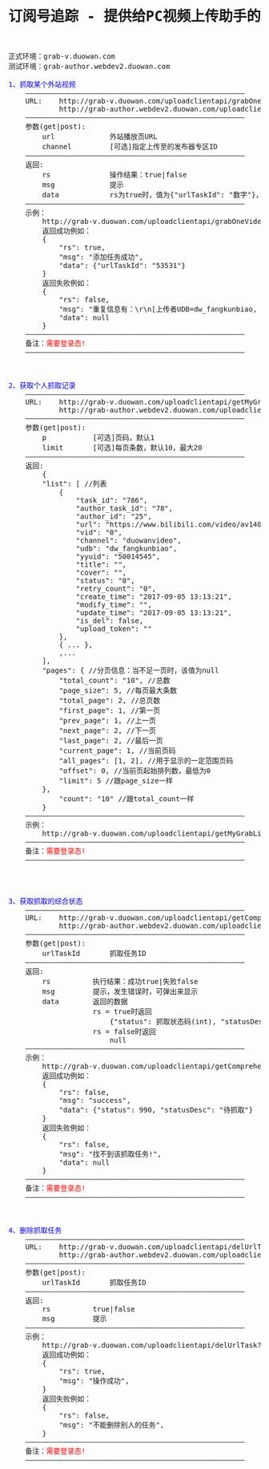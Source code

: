 <pre>

<h1><center>订阅号追踪 - 提供给PC视频上传助手的单个视频抓取API (20170905)</center></h1>

正式环境：grab-v.duowan.com
测试环境：grab-author.webdev2.duowan.com

<font color="blue">1、抓取某个外站视频</font>
    ————————————————————————————————————————————————————
    URL:    http://grab-v.duowan.com/uploadclientapi/grabOneVideo
            http://grab-author.webdev2.duowan.com/uploadclientapi/grabOneVideo
    ————————————————————————————————————————————————————
    参数(get|post):
        url             外站播放页URL
        channel         [可选]指定上传至的发布器专区ID
    ————————————————————————————————————————————————————
    返回: 
        rs              操作结果：true|false
        msg             提示
        data            rs为true时，值为{"urlTaskId": "数字"}，表示新增的任务ID，用于后续接口参数使用
    ————————————————————————————————————————————————————
    示例：
        http://grab-v.duowan.com/uploadclientapi/grabOneVideo?url=https://www.bilibili.com/video/av9362543/
        返回成功例如：
        {
            "rs": true,
            "msg": "添加任务成功",
            "data": {"urlTaskId": "53531"}
        }
        返回失败例如：
        {
            "rs": false,
            "msg": "重复信息有：\r\n[上传者UDB=dw_fangkunbiao, YYUID=50014545, url_task_id=53524\r\n如有疑问，将此提示信息截图给技术即可",
            "data": null
        }
    ————————————————————————————————————————————————————
    备注：<font color="red">需要登录态!</font>
    ————————————————————————————————————————————————————



<font color="blue">2、获取个人抓取记录</font>
    ————————————————————————————————————————————————————
    URL:    http://grab-v.duowan.com/uploadclientapi/getMyGrabList
            http://grab-author.webdev2.duowan.com/uploadclientapi/getMyGrabList
    ————————————————————————————————————————————————————
    参数(get|post):
        p           [可选]页码，默认1
        limit       [可选]每页条数，默认10，最大20
    ————————————————————————————————————————————————————
    返回: 
        {
        "list": [ //列表
            {
                "task_id": "786",
                "author_task_id": "78",
                "author_id": "25",
                "url": "https://www.bilibili.com/video/av14089733/",
                "vid": "0",
                "channel": "duowanvideo",
                "udb": "dw_fangkunbiao",
                "yyuid": "50014545",
                "title": "",
                "cover": "",
                "status": "0",
                "retry_count": "0",
                "create_time": "2017-09-05 13:13:21",
                "modify_time": "",
                "update_time": "2017-09-05 13:13:21",
                "is_del": false,
                "upload_token": ""
            },
            { ... },
            ,...
        ],
        "pages": { //分页信息：当不足一页时，该值为null
            "total_count": "10", //总数
            "page_size": 5, //每页最大条数
            "total_page": 2, //总页数
            "first_page": 1, //第一页
            "prev_page": 1, //上一页
            "next_page": 2, //下一页
            "last_page": 2, //最后一页
            "current_page": 1, //当前页码
            "all_pages": [1, 2], //用于显示的一定范围页码
            "offset": 0, //当前页起始排列数，最低为0
            "limit": 5 //跟page_size一样
        },
            "count": "10" //跟total_count一样
        }
    ————————————————————————————————————————————————————
    示例：
        http://grab-v.duowan.com/uploadclientapi/getMyGrabList?limit=5&p=2
    ————————————————————————————————————————————————————
    备注：<font color="red">需要登录态!</font>
    ————————————————————————————————————————————————————




<font color="blue">3、获取抓取的综合状态</font>
    ————————————————————————————————————————————————————
    URL:    http://grab-v.duowan.com/uploadclientapi/getComprehensiveStatus
            http://grab-author.webdev2.duowan.com/uploadclientapi/getComprehensiveStatus
    ————————————————————————————————————————————————————
    参数(get|post):
        urlTaskId       抓取任务ID
    ————————————————————————————————————————————————————
    返回: 
        rs          执行结果：成功true|失败false
        msg         提示，发生错误时，可弹出来显示
        data        返回的数据
                    rs = true时返回
                        {"status": 抓取状态码(int), "statusDesc": "抓取状态描述"}
                    rs = false时返回
                        null
    ————————————————————————————————————————————————————
    示例：
        http://grab-v.duowan.com/uploadclientapi/getComprehensiveStatus?urlTaskId=53531
        返回成功例如：
        {
            "rs": false,
            "msg": "success",
            "data": {"status": 990, "statusDesc": "待抓取"}
        }
        返回失败例如：
        {
            "rs": false,
            "msg": "找不到该抓取任务!",
            "data": null
        }
    ————————————————————————————————————————————————————
    备注：<font color="red">需要登录态!</font>
    ————————————————————————————————————————————————————



<font color="blue">4、删除抓取任务</font>
    ————————————————————————————————————————————————————
    URL:    http://grab-v.duowan.com/uploadclientapi/delUrlTask
            http://grab-author.webdev2.duowan.com/uploadclientapi/delUrlTask
    ————————————————————————————————————————————————————
    参数(get|post):
        urlTaskId       抓取任务ID
    ————————————————————————————————————————————————————
    返回: 
        rs          true|false
        msg         提示
    ————————————————————————————————————————————————————
    示例：
        http://grab-v.duowan.com/uploadclientapi/delUrlTask?urlTaskIdList=778
        返回成功例如：
        {
            "rs": true,
            "msg": "操作成功",
        }
        返回失败例如：
        {
            "rs": false,
            "msg": "不能删除别人的任务",
        }
    ————————————————————————————————————————————————————
    备注：<font color="red">需要登录态! </font>
    ————————————————————————————————————————————————————

